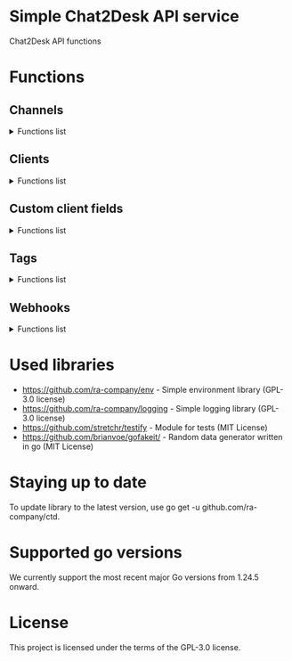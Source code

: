 # Simple Chat2Desk API service

Chat2Desk API functions

# Functions

## Channels

<details>
<summary>Functions list</summary>

```func (*Ctd).Channels(ctx context.Context, offset int, limit int) (*ChannelsResponse, error)```

<details>
<summary>Function description</summary>

Channels retrieves a list of channels from the Chat2Desk API.
It takes a context, an offset, and a limit as parameters.
The offset is used for pagination, and the limit specifies the maximum
number of channels to return.
It constructs the API endpoint URL with the provided offset and limit,
sends a GET request to the API, and returns the response data as a byte slice.
If an error occurs during the request, it logs the error and returns it.
If the request is successful, it returns the response data.

Parameters:
  - ctx: The context for the request, allowing for cancellation and timeouts.
  - offset: The offset for pagination, indicating where to start fetching channels.
  - limit: The maximum number of channels to return.

Returns:
  - A pointer to a ChannelsResponse struct containing the list of channels and metadata.
  - An error if the request fails or if the response is invalid.
</details>

```func (*Ctd).GetChannels(ctx context.Context, offset int, limit int) (*[]ChannelItem, error)```

<details>
<summary>Function description</summary>

GetChannels retrieves a list of channels from the Chat2Desk API.
It uses the Channels method to fetch the channels and handles errors.
If the response status is not "success", it logs an error and returns nil.
It returns a pointer to a slice of ChannelItem, which contains the channels.

Parameters:
  - ctx: The context for the request, allowing for cancellation and timeouts.
  - offset: The offset for pagination, indicating where to start fetching channels.
  - limit: The maximum number of channels to return.

Returns:
  - A pointer to a slice of ChannelItem containing the channels.
  - An error if the request fails or if the response is invalid.

This function is a wrapper around the Channels method to provide a more user-friendly interface.
It simplifies the process of fetching channels by handling the response and error checking.
It is useful for applications that need to retrieve channels from the Chat2Desk API
in a straightforward manner without dealing with the raw response data.
It is designed to be used in contexts where channels need to be displayed or processed further.
</details>

</details>

## Clients

<details>
<summary>Functions list</summary>

```func (*Ctd).APIGetClient(ctx context.Context, id int) (*ClientResponse, error)```

<details>
<summary>Function description</summary>

APIGetClient retrieves a client by its ID from the Chat2Desk API.
It takes a context and the client ID as parameters.
It constructs the API endpoint URL with the provided client ID,
sends a GET request to the API, and returns the response data as a byte slice.
If an error occurs during the request, it logs the error and returns it.
If the request is successful, it returns the response data.

Parameters:
  - ctx: The context for the request, allowing for cancellation and timeouts.
  - id: The ID of the client to retrieve.

Returns:
  - A pointer to a ClientsResponse struct containing the client data and metadata.
  - An error if the request fails or if the response is invalid.
</details>

```func (*Ctd).APIGetClients(ctx context.Context, offset int, limit int, order string, params string) (*ClientsResponse, error)```

<details>
<summary>Function description</summary>

APIGetClients retrieves a list of clients from the Chat2Desk API.
It takes a context, an offset, a limit, an order, and additional parameters as strings.
The offset is used for pagination, the limit specifies the maximum number of clients to return,
the order specifies the sorting order, and params can include additional query parameters.
It constructs the API endpoint URL with the provided parameters,
sends a GET request to the API, and returns the response data as a byte slice.
If an error occurs during the request, it logs the error and returns it.
If the request is successful, it returns the response data.

Parameters:
  - ctx: The context for the request, allowing for cancellation and timeouts.
  - offset: The offset for pagination, indicating where to start fetching clients.
  - limit: The maximum number of clients to return.
  - order: The sorting order for the clients (e.g., "asc", "desc").
  - params: Additional query parameters to include in the request.

Returns:
  - A pointer to a ClientResponse struct containing the list of clients and metadata.
  - An error if the request fails or if the response is invalid.
</details>

```func (*Ctd).APICreateClient(ctx *context.Context, phone string, transport string, channel_id int, nickname string, assigned_phone string) (*ClientResponse, error)```

<details>
<summary>Function description</summary>

APICreateClient creates a new client in the Chat2Desk API.
It takes a context, phone number, transport type, channel ID, nickname, and assigned phone as parameters.
It constructs the API endpoint URL, prepares the data to be sent in the request,
sends a POST request to the API, and returns the response data as a pointer to ClientsResponse
struct.
If an error occurs during the request, it logs the error and returns it.
If the request is successful, it returns a pointer to the ClientsResponse struct containing the new client data.

Parameters:
  - ctx: The context for the request, allowing for cancellation and timeouts.
  - phone: The phone number of the client to be created.
  - transport: The transport type for the client (e.g., "whatsapp", "telegram").
  - channel_id: The ID of the channel associated with the client.
  - nickname: The nickname of the client (optional).
  - assigned_phone: The assigned phone number for the client (optional).

Returns:
  - A pointer to a ClientsResponse struct containing the new client data.
  - An error if the request fails or if the response is invalid.
</details>

```func (*Ctd).GetClient(ctx context.Context, id int) (*ClientItem, error)```

<details>
<summary>Function description</summary>

GetClient retrieves a client by its ID from the Chat2Desk API.
It takes a context and the client ID as parameters.
It calls the APIGetClient method to fetch the client data.
If the response contains an error or if no client data is found, it returns an error.
If the client is found, it returns a pointer to the ClientItem struct containing the client details.

Parameters:
  - ctx: The context for the request, allowing for cancellation and timeouts.
  - id: The ID of the client to retrieve.

Returns:
  - A pointer to a ClientItem struct containing the client details.
  - An error if the request fails, if the response is invalid, or if no client data is found.
</details>

```func (*Ctd).GetClientsList(ctx context.Context, offset int, limit int) (*[]ClientItem, int, error)```

<details>
<summary>Function description</summary>

GetClients retrieves a list of clients from the Chat2Desk API.
It uses the APIGetClients method to fetch the clients and handles errors.
If the response status is not "success", it returns nil.
It returns a pointer to a slice of ClientItem, which contains the clients.

Parameters:
  - ctx: The context for the request, allowing for cancellation and timeouts.
  - offset: The offset for pagination, indicating where to start fetching clients.
  - limit: The maximum number of clients to return.

Returns:
  - A pointer to a slice of ClientItem containing the clients.
  - The total number of clients available (for pagination).
  - An error if the request fails or if the response is invalid.
</details>

```func (*Ctd).CreateClient(ctx context.Context, phone string, transport string, channel_id int, nickname string, assigned_phone string) (*ClientItem, error)```

<details>
<summary>Function description</summary>

CreateClient creates a new client in the Chat2Desk API.
It takes a context, phone number, transport type, channel ID, nickname, and assigned phone as parameters.
It calls the APICreateClient method to create the client and handles errors.
If the response status is not "success", it sets the last error and returns an error.
If the client is created successfully, it returns a pointer to the ClientItem struct containing the client details.

Parameters:
  - ctx: The context for the request, allowing for cancellation and timeouts.
  - phone: The phone number of the client to be created.
  - transport: The transport type for the client (e.g., "whatsapp", "telegram").
  - channel_id: The ID of the channel to which the client belongs.
  - nickname: The nickname of the client (optional).
  - assigned_phone: The phone number assigned to the client (optional).

Returns:
  - A pointer to a ClientItem struct containing the client details.
  - An error if the request fails, if the response is invalid, or if the client could not be created.
</details>

</details>

## Custom client fields

<details>
<summary>Functions list</summary>

```func (*Ctd).APICustomClientFields(ctx context.Context) (*CustomClientFieldResponse, error)```

<details>
<summary>Function description</summary>

APICustomClientFields retrieves a list of custom client fields from the Chat2Desk API.
It constructs the API endpoint URL, sends a GET request to the API,
and returns the response data as a CustomClientFieldResponse struct.
If an error occurs during the request, it logs the error and returns it.
If the request is successful, it returns a pointer to the CustomClientFieldResponse struct.

Parameters:
  - ctx: The context for the request, allowing for cancellation and timeouts.

Returns:
  - A pointer to a CustomClientFieldResponse struct containing the list of custom client fields
  - An error if the request fails or if the response is invalid.
</details>

```func (*Ctd).GetCustomClientFields(ctx context.Context) (*[]CustomClientFieldItem, error)```

<details>
<summary>Function description</summary>

GetCustomClientFields retrieves a list of custom client fields from the Chat2Desk API.
It uses the APICustomClientFields method to fetch the custom client fields and handles errors.
If the response status is not "success", it returns nil.
It returns a pointer to a slice of CustomClientFieldItem, which contains the custom client fields.

Parameters:
  - ctx: The context for the request, allowing for cancellation and timeouts.

Returns:
  - A pointer to a slice of CustomClientFieldItem containing the custom client fields.
</details>

</details>

## Tags

<details>
<summary>Functions list</summary>

```func (*Ctd).APIGetTags(ctx context.Context, offset int, limit int) (*TagsResponse, error)```

<details>
<summary>Function description</summary>

GetTags retrieves a list of tags from the Chat2Desk API.
It uses the APIGetTags method to fetch the tags and handles errors.
It returns a pointer to a slice of TagItem, which contains the tags.

Parameters:
  - ctx: The context for the request, allowing for cancellation and timeouts.
  - offset: The offset for pagination.
  - limit: The maximum number of tags to retrieve.

Returns:
  - A pointer to a TagsResponse struct containing the list of tags
  - An error if the request fails or if the response is invalid.
</details>

```func (*Ctd).APIGetTag(ctx context.Context, id int) (*TagResponse, error)```

<details>
<summary>Function description</summary>

APIGetTag retrieves a specific tag by its ID from the Chat2Desk API.
It uses the doRequest method to send a GET request to the API.
If the request fails, it logs the error and returns nil.
It returns a pointer to a TagResponse struct containing the tag data.

Parameters:
  - ctx: The context for the request, allowing for cancellation and timeouts.
  - id: The ID of the tag to retrieve.

Returns:
  - A pointer to a TagResponse struct containing the tag data
  - An error if the request fails or if the response is invalid.
</details>

```func (*Ctd).GetTags(ctx context.Context, offset int, limit int) (*[]TagItem, int, error)```

<details>
<summary>Function description</summary>

GetTags retrieves a list of tags from the Chat2Desk API.
It uses the APIGetTags method to fetch the tags and handles errors.
If the response status is not "success", it returns nil.
It returns a pointer to a slice of TagItem, which contains the tags.

Parameters:
  - ctx: The context for the request, allowing for cancellation and timeouts.
  - offset: The offset for pagination.
  - limit: The maximum number of tags to retrieve.

Returns:
  - A pointer to a slice of TagItem, which contains the tags
  - The total number of tags available.
  - An error if the request fails or if the response is invalid.
</details>

```func (*Ctd).GetTag(ctx context.Context, id int) (*TagItem, error)```

<details>
<summary>Function description</summary>

GetTag retrieves a specific tag by its ID from the Chat2Desk API.
It uses the APIGetTag method to fetch the tag and handles errors.
If the response status is not "success", it returns nil.
It returns a pointer to a TagItem, which contains the tag data.

Parameters:
  - ctx: The context for the request, allowing for cancellation and timeouts.
  - id: The ID of the tag to retrieve.

Returns:
  - A pointer to a TagItem, which contains the tag data
  - An error if the request fails or if the response is invalid.
</details>

```func (*Ctd).GetAllTags(ctx context.Context) (*[]TagItem, error)```

<details>
<summary>Function description</summary>

GetAllTags retrieves all tags from the Chat2Desk API.
It uses the GetTags method to fetch tags in a loop until all tags are retrieved.
It returns a pointer to a slice of TagItem, which contains all the tags.

Parameters:
  - ctx: The context for the request, allowing for cancellation and timeouts.

Returns:
  - A pointer to a slice of TagItem, which contains all the tags.
  - An error if the request fails or if the response is invalid.
</details>

</details>

## Webhooks

<details>
<summary>Functions list</summary>

```func (*CreateWebhookResponse).Error() string```

<details>
<summary>Function description</summary>

</details>

```func (*CreateWebhookResponse).Postprocess() error```

<details>
<summary>Function description</summary>

Postprocess processes the response from the CreateWebhook API endpoint.
It checks the status of the response and returns an error if the status is not "success".
</details>

```func (*WebhookPayload).Prepare()```

<details>
<summary>Function description</summary>

Prepare normalizes the status field of the WebhookPayload.
It ensures that the status is set to either "enable" or "disable".
If the status is not one of these values, it defaults to "enable".
This method is typically used to ensure that the status field is in a valid format
before sending the payload to the API.
It is called before creating or updating a webhook to ensure consistency.
It is used to prepare the payload for API requests.
</details>

```func (*Ctd).Webhooks(ctx context.Context) (*WebhooksResponse, error)```

<details>
<summary>Function description</summary>

GetWebhooks retrieves a list of webhooks from the Chat2Desk API.
It takes a context as a parameter and constructs the API endpoint URL.
It sends a GET request to the API and returns the response data as a byte slice.
If an error occurs during the request, it logs the error and returns it.
If the request is successful, it unmarshals the response data into a WebhooksResponse
struct and returns it.

Parameters:
  - ctx: The context for the request, allowing for cancellation and timeouts.

Returns:
  - A pointer to a WebhooksResponse struct containing the list of webhooks and status.
  - An error if the request fails or if the response is invalid.
</details>

```func (*Ctd).PostWebhooks(ctx context.Context, payload WebhookPayload) (*CreateWebhookResponse, error)```

<details>
<summary>Function description</summary>

PostWebhook creates a new webhook in the Chat2Desk API.
It takes a context and a WebhookPayload as parameters.
It constructs the API endpoint URL and sends a POST request with the payload.
If an error occurs during the request, it logs the error and returns it.
If the request is successful, it unmarshals the response data into a WebhookResponse
struct and returns it.

Parameters:
  - ctx: The context for the request, allowing for cancellation and timeouts.
  - payload: The WebhookPayload containing the details of the webhook to be created.

Returns:
  - A pointer to a WebhookResponse struct containing the created webhook and status.
  - An error if the request fails or if the response is invalid.
</details>

```func (*Ctd).PutWebhooks(ctx context.Context, id int, payload WebhookPayload) (*CreateWebhookResponse, error)```

<details>
<summary>Function description</summary>

PutWebhooks updates an existing webhook in the Chat2Desk API.
It takes a context, the webhook ID, and a WebhookPayload as parameters.
It constructs the API endpoint URL with the webhook ID and sends a PUT request with the payload.
If an error occurs during the request, it logs the error and returns it.
If the request is successful, it unmarshals the response data into a CreateWebhookResponse
struct and returns it.

Parameters:
  - ctx: The context for the request, allowing for cancellation and timeouts.
  - id: The ID of the webhook to be updated.
  - payload: The WebhookPayload containing the updated details of the webhook.

Returns:
  - A pointer to a CreateWebhookResponse struct containing the updated webhook and status.
  - An error if the request fails or if the response is invalid.
</details>

```func (*Ctd).DeleteWebhooks(ctx context.Context, id int) (*DeleteWebhookResponse, error)```

<details>
<summary>Function description</summary>

DeleteWebhooks deletes a webhook in the Chat2Desk API.
It takes a context and the webhook ID as parameters.
It constructs the API endpoint URL with the webhook ID and sends a DELETE request.
If an error occurs during the request, it logs the error and returns it.
If the request is successful, it unmarshals the response data into a DeleteWebhookResponse
struct and returns it.

Parameters:
  - ctx: The context for the request, allowing for cancellation and timeouts.
  - id: The ID of the webhook to be deleted.

Returns:
  - A pointer to a DeleteWebhookResponse struct containing the status of the delete operation.
  - An error if the request fails or if the response is invalid.
</details>

```func (*Ctd).GetWebhooks(ctx context.Context) (*[]WebhookItem, error)```

<details>
<summary>Function description</summary>

GetWebhooks retrieves a list of webhooks from the Chat2Desk API.
It takes a context as a parameter and calls the Webhooks method.
If the response status is not "success", it logs an error and returns nil.
It returns a pointer to a slice of WebhookItem, which contains the webhooks.
If an error occurs during the request, it returns nil and the error.
If the request is successful, it returns a pointer to a slice of WebhookItem.
This method is typically used to fetch webhooks from the Chat2Desk API.

Parameters:
  - ctx: The context for the request, allowing for cancellation and timeouts.

Returns:
  - A pointer to a slice of WebhookItem containing the webhooks.
  - An error if the request fails or if the response is invalid.
</details>

```func (*Ctd).CreateWebhook(ctx context.Context, payload WebhookPayload) (*WebhookItem, error)```

<details>
<summary>Function description</summary>

CreateWebhook creates a new webhook in the Chat2Desk API.
It takes a context and a WebhookPayload as parameters.
It calls the PostWebhook method to send the request.
If the response status is not "success", it logs an error and returns nil.
If the URL is already used, it returns an error indicating that the URL is already used.
If the request is successful, it returns a pointer to the created WebhookItem.
This method is typically used to create new webhooks in the Chat2Desk API.

Parameters:
  - ctx: The context for the request, allowing for cancellation and timeouts.
  - payload: The WebhookPayload containing the details of the webhook to be created.

Returns:
  - A pointer to a WebhookItem containing the created webhook.
  - An error if the request fails or if the response is invalid.
</details>

```func (*Ctd).UpdateWebhook(ctx context.Context, id int, payload WebhookPayload) (*WebhookItem, error)```

<details>
<summary>Function description</summary>

UpdateWebhook updates an existing webhook in the Chat2Desk API.
It takes a context, the webhook ID, and a WebhookPayload as parameters.
It calls the PutWebhooks method to send the request.
If the response status is not "success", it logs an error and returns nil.
If the URL is already used, it returns an error indicating that the URL is already used.
If the request is successful, it returns a pointer to the updated WebhookItem.
This method is typically used to update existing webhooks in the Chat2Desk API.

Parameters:
  - ctx: The context for the request, allowing for cancellation and timeouts.
  - id: The ID of the webhook to be updated.
  - payload: The WebhookPayload containing the updated details of the webhook.

Returns:
  - A pointer to a WebhookItem containing the updated webhook.
  - An error if the request fails or if the response is invalid.
</details>

```func (*Ctd).DeleteWebhook(ctx context.Context, id int) error```

<details>
<summary>Function description</summary>

DeleteWebhook deletes a webhook in the Chat2Desk API.
It takes a context and the webhook ID as parameters.
It calls the DeleteWebhooks method to send the request.
If the response status is not "success", it logs an error and returns an error.
If the request is successful, it returns nil.
This method is typically used to delete webhooks in the Chat2Desk API.

Parameters:
  - ctx: The context for the request, allowing for cancellation and timeouts.
  - id: The ID of the webhook to be deleted.

Returns:
  - An error if the request fails or if the response is invalid.
</details>

</details>


# Used libraries
* https://github.com/ra-company/env - Simple environment library (GPL-3.0 license)
* https://github.com/ra-company/logging - Simple logging library (GPL-3.0 license)
* https://github.com/stretchr/testify - Module for tests (MIT License)
* https://github.com/brianvoe/gofakeit/ - Random data generator written in go (MIT License)

# Staying up to date
To update library to the latest version, use go get -u github.com/ra-company/ctd.

# Supported go versions
We currently support the most recent major Go versions from 1.24.5 onward.

# License
This project is licensed under the terms of the GPL-3.0 license.